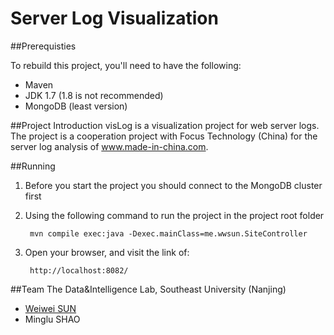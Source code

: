 Server Log Visualization
==========

##Prerequisties

To rebuild this project, you'll need to have the following:
	
- Maven
- JDK 1.7 (1.8 is not recommended)
- MongoDB (least version)

##Project Introduction
visLog is a visualization project for web server logs. The project is a cooperation project with Focus Technology (China) for the server log analysis of www.made-in-china.com.

##Running

1. Before you start the project you should connect to the MongoDB cluster first
2. Using the following command to run the project in the project root folder

		mvn compile exec:java -Dexec.mainClass=me.wwsun.SiteController

3. Open your browser, and visit the link of:
		
		http://localhost:8082/

##Team
The Data&Intelligence Lab, Southeast University (Nanjing)

- [Weiwei SUN](http://wwsun.me)
- Minglu SHAO
